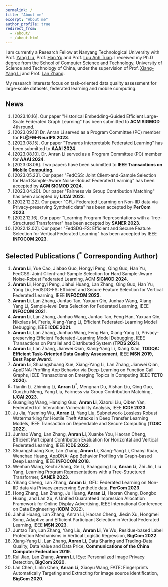 ```yaml
---
permalink: /
title: "About me"
excerpt: "About me"
author_profile: true
redirect_from: 
  - /about/
  - /about.html
---
```

I am currently a Research Fellow at Nanyang Technological University with Prof. [Yang Liu](https://personal.ntu.edu.sg/yangliu/), Prof. [Han Yu](https://personal.ntu.edu.sg/han.yu/) and Prof. [Luu Anh Tuan](https://tuanluu.github.io/). I received my Ph.D degree from the School of Computer Science and Technology, University of Science and Technology of China, under the supervision of Prof. [Xiang-Yang Li](http://staff.ustc.edu.cn/~xiangyangli/index.html) and Prof. [Lan Zhang](http://cs.ustc.edu.cn/2020/0706/c23235a460088/page.htm). 

My research interests focus on task-oriented data quality assessment for large-scale datasets, federated learning and mobile computing. 


News
------
1. [2023.10.16]. Our paper "Historical Embedding-Guided Efficient Large-Scale Federated Graph Learning" has been submitted to **ACM SIGMOD** 4th round.
2. [2023.09.13] Dr. Anran Li served as a Program Committee (PC) member for **FL@FM-NeurIPS 2023**. 
3. [2023.08.15]. Our paper "Towards Interpretable Federated Learning" has been submitted to **AAAI 2024**.
4. [2023.08.10]. Dr. Anran Li served as a Program Committee (PC) member for **AAAI 2024**.
5. [2023.08.06]. Two papers have been submitted to **IEEE Transactions on Mobile Computing**.
6. [2023.05.23]. Our paper "FedCSS: Joint Client-and-Sample Selection for Hard Sample-Aware Noise-Robust Federated Learning" has been accepted by **ACM SIGMOD 2024**.
7. [2023.04.20]. Our paper "Fairness via Group Contribution Matching" has been accepted by **IJCAI 2023**.
8. [2022.12.22]. Our paper "GFL: Federated Learning on Non-IID data via Privacy-preserving Synthetic data" has been accepted by **PerCom 2023**.
9. [2022.12.16]. Our paper "Learning Program Representations with a Tree-Structured Transformer" has been accepted by **SANER 2023**.
10. [2022.12.02]. Our paper "FedSDG-FS: Efficient and Secure Feature Selection for Vertical Federated Learning" has been accepted by IEEE **INFOCOM 2023**. 

Selected Publications ($^*$ Corresponding Author)
------
1. **Anran Li**, Yue Cao, Jiabao Guo, Hongyi Peng, Qing Guo, Han Yu, FedCSS: Joint Client-and-Sample Selection for Hard Sample-Aware Noise-Robust Federated Learning, ACM **SIGMOD 2024**.
2. **Anran Li**, Hongyi Peng, Jiahui Huang, Lan Zhang, Qing Guo, Han Yu, Yang Liu, FedSDG-FS: Efficient and Secure Feature Selection for Vertical Federated Learning,  IEEE **INFOCOM 2023**.
3. **Anran Li**, Lan Zhang, Juntao Tan, Yaxuan Qin, Junhao Wang, Xiang-Yang Li, Sample-level Data Selection for Federated Learning, IEEE **INFOCOM 2021**.
4. **Anran Li**, Lan Zhang, Junhao Wang, Juntao Tan, Feng Han, Yaxuan Qin, Nikolaos M. Freris, Xiang-Yang Li, Efficient Federated-Learning Model Debugging, IEEE **ICDE 2021**.
5. **Anran Li**, Lan Zhang, Junhao Wang, Feng Han, Xiang-Yang Li, Privacy-preserving Efficient Federated-Learning Model Debugging, IEEE Transactions on Parallel and Distributed System (**TPDS 2021**).
6. **Anran Li**, Lan Zhang, Jianwei Qian, Xiang-Yang Li, Xiang Xiao, **TODQA: Efficient Task-Oriented Data Quality Assessment**, IEEE **MSN 2019**, **Best Paper Award**.
7. **Anran Li**, Shuangshuang Xue, Xiang-Yang Li, Lan Zhang, Jianwei Qian, AppDNA: Profiling App Behavior via Deep-Learning on Function Call Graphs, IEEE Transactions on Emerging Topics in Computing (IEEE **TETC 2020**).
8. Tianlin Li, Zhiming Li, **Anran Li**$^*$, Mengnan Du, Aishan Liu, Qing Guo, Guozhu Meng, Yang Liu, Fairness via Group Contribution Matching,  **IJCAI 2023**.
9. Guangjing Wang, Hanqing Guo, **Anran Li**, Xiaorui Liu, Qiben Yan, Federated IoT Interaction Vulnerability Analysis, IEEE **ICDE 2023**.
10. Ju Jia, Yueming Wu, **Anran Li**, Yang Liu, Subnetwork-Lossless Robust Watermarking for Hostile Theft Attacks in Deep Transfer Learning Models, IEEE Transaction on Dependable and Secure Computing (**TDSC 2022**).
11. Junhao Wang, Lan Zhang, **Anran Li**, Xuanke You, Haoran Cheng, Efficient Participant Contribution Evaluation for Horizontal and Vertical Federated Learning, IEEE **ICDE 2022**.
12. Shuangshuang Xue, Lan Zhang, **Anran Li**, Xiang-Yang Li, Chaoyi Ruan, Wenchao Huang, AppDNA: App Behavior Profiling via Graph-based Deep Learning, IEEE **INFOCOM 2018**.
13. Wenhan Wang, Kechi Zhang, Ge Li, Shangqing Liu, **Anran Li**, Zhi Jin, Liu Yang, Learning Program Representations with a Tree-Structured Transformer, **SANER 2023**.
14. Yihang Cheng, Lan Zhang, **Anran Li**, GFL: Federated Learning on Non-IID data via Privacy-preserving Synthetic data, **PerCom 2023**.
15. Hong Zhang, Lan Zhang, Ju Huang, **Anran Li**, Haoran Cheng, Dongbo Huang, and Lan Xu, A Unified Guaranteed Impression Allocation Framework for Online Display Advertising, IEEE International Conference on Data Engineering (**ICDM** 2022).
16. Jiahui Huang, Lan Zhang, Anran Li, Haoran Cheng, Jiexin Xu, Hongmei Song, Adaptive and Efficient Participant Selection in Vertical Federated Learning, IEEE **MSN 2023**.
17. Juntao Tan, Lan Zhang, Yang Liu, **Anran Li**, Ye Wu, Residue-based Label Protection Mechanisms in Vertical Logistic Regression,  **BigCom 2022**.
18. Xiang-Yang Li, Lan Zhang, **Anran Li**, Data Sharing and Trading-Data Quality, Data Value and Data Price, **Communications of the China Computer Federation 2019**.
19. Rui Jiao, Lan Zhang, **Anran Li**, IEye: Personalized Image Privacy Detection, **BigCom 2020**.
20. Lan Chen, Linlin Chen, **Anran Li**, Xiaoyu Wang, FATE: Fingerprints Automatically Targeting and Extracting for image source identiﬁcation, **BigCom 2020**.






